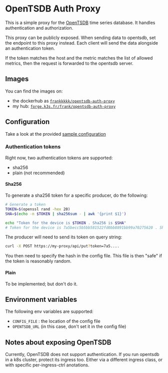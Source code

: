 # OpenTSDB Auth Proxy

This is a simple proxy for the [OpenTSDB](https://github.com/OpenTSDB/opentsdb) 
time series database. It handles authentication and authorization.

This proxy can be publicly exposed. When sending data to opentsdb, set the endpoint
to this proxy instead. Each client will send the data alongside an authentication
token.

If the token matches the host and the metric matches the list of allowed metrics,
then the request is forwarded to the opentsdb server.


## Images

You can find the images on:

- the dockerhub as [`frankkkkk/opentsdb-auth-proxy`](https://hub.docker.com/r/frankkkkk/opentsdb-auth-proxy)
- my hub: [`forge.k3s.fr/frank/opentsdb-auth-proxy`](https://forge.k3s.fr/frank/-/packages/container/opentsdb-auth-proxy/main)


## Configuration

Take a look at the provided [sample configuration](./example-cfg.yml)

### Authentication tokens

Right now, two authentication tokens are supported:

- sha256
- plain (not recommended)

#### Sha256

To generate a sha256 token for a specific producer, do the following:

```bash
# Generate a token
TOKEN=$(openssl rand -hex 20)
SHA=$(echo -n $TOKEN | sha256sum - | awk '{print $1}')

echo "Token for the device is $TOKEN . Sha256 is $SHA"
# Token for the device is 7a5becc5b5bb581522fd0bb8891bb99a70275620 . Sha256 is ac790471b321143716e7773d589af923236ebdd435ba17c671df3558becc5154
```

The producer will need to send its token on query string:

```bash
curl -X POST https://my-proxy/api/put?token=7a5....
```

You then need to specify the hash in the config file. This file is then "safe"
if the token is reasonably random.

#### Plain

To be implemented; but don't do it.


## Environment variables

The following env variables are supported:

- `CONFIG_FILE` : the location of the config file
- `OPENTSDB_URL` (in this case, don't set it in the config file)

## Notes about exposing OpenTSDB

Currently, OpenTSDB does not support authentication. If you run opentsdb in a k8s
cluster, protect its ingress too. Either via a different ingress class, or with
specific per-ingress-ctrl anotations.
